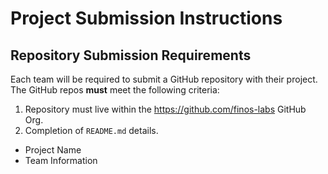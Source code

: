 # Project Submission Instructions

## Repository Submission Requirements
Each team will be required to submit a GitHub repository with their project. The GitHub repos **must** meet the following criteria:

1. Repository must live within the https://github.com/finos-labs GitHub Org.
2. Completion of `README.md` details.
  - Project Name
  - Team Information
